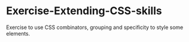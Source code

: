 # Exercise-Extending-CSS-skills
Exercise to use CSS combinators, grouping and specificity to style some elements.
